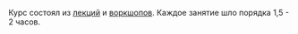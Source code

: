Курс состоял из [лекций](info/links/lections.md) и [воркшопов](info/links/practices.md).
Каждое занятие шло порядка 1,5 - 2 часов. 


